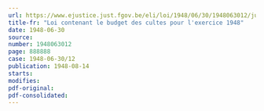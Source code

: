 ```yaml
---
url: https://www.ejustice.just.fgov.be/eli/loi/1948/06/30/1948063012/justel
title-fr: "Loi contenant le budget des cultes pour l'exercice 1948"
date: 1948-06-30
source:
number: 1948063012
page: 888888
case: 1948-06-30/12
publication: 1948-08-14
starts:
modifies:
pdf-original:
pdf-consolidated:
---
```



